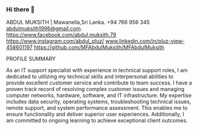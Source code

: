 ### Hi there 👋

ABDUL MUKSITH | 
Mawanella,Sri Lanka.
+94 766 956 345
abdulmuksith1996@gmail.com.
https://www.facebook.com/abdul.muksith.79
https://www.instagram.com/abdul_pluz/
www.linkedin.com/in/pluz-view-458601197
https://github.com/MFAbdulMuksith/MFAbdulMuksith

PROFILE SUMMARY

As an IT support specialist with experience in technical support roles, I am dedicated to utilizing my
technical skills and interpersonal abilities to provide excellent customer service and contribute to
team success. I have a proven track record of resolving complex customer issues and managing
computer networks, hardware, software, and IT infrastructure. My expertise includes data security,
operating systems, troubleshooting technical issues, remote support, and system performance
assessment. This enables me to ensure functionality and deliver superior user experiences.
Additionally, I am committed to ongoing learning to achieve exceptional client outcomes.

<!--
**MFAbdulMuksith/MFAbdulMuksith** is a ✨ _special_ ✨ repository because its `README.md` (this file) appears on your GitHub profile.

Here are some ideas to get you started:

- 🔭 I’m currently working on ...
- 🌱 I’m currently learning ...
- 👯 I’m looking to collaborate on ...
- 🤔 I’m looking for help with ...
- 💬 Ask me about ...
- 📫 How to reach me: ...
- 😄 Pronouns: ...
- ⚡ Fun fact: ...
-->
